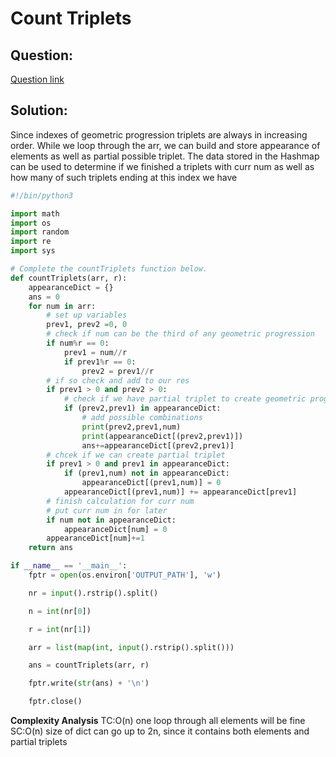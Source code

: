 # Count Triplets



## Question:

[Question link](https://www.hackerrank.com/challenges/count-triplets-1/problem?h_l=interview&isFullScreen=true&playlist_slugs%5B%5D%5B%5D%5B%5D%5B%5D=interview-preparation-kit&playlist_slugs%5B%5D%5B%5D%5B%5D%5B%5D=dictionaries-hashmaps)

  
  

## Solution:
Since indexes of geometric progression triplets are always in increasing order. While we loop through the arr, we can build and store appearance of elements as well as partial possible triplet. The data stored in the Hashmap can be used to determine if we finished a triplets with curr num as well as how many of such triplets ending at this index we have

```python
#!/bin/python3

import math
import os
import random
import re
import sys

# Complete the countTriplets function below.
def countTriplets(arr, r):
    appearanceDict = {}
    ans = 0
    for num in arr:
        # set up variables
        prev1, prev2 =0, 0
        # check if num can be the third of any geometric progression
        if num%r == 0:
            prev1 = num//r
            if prev1%r == 0:
                prev2 = prev1//r
        # if so check and add to our res
        if prev1 > 0 and prev2 > 0:
            # check if we have partial triplet to create geometric progression
            if (prev2,prev1) in appearanceDict:
                # add possible combinations
                print(prev2,prev1,num)
                print(appearanceDict[(prev2,prev1)])
                ans+=appearanceDict[(prev2,prev1)]
        # chcek if we can create partial triplet
        if prev1 > 0 and prev1 in appearanceDict:
            if (prev1,num) not in appearanceDict:
                appearanceDict[(prev1,num)] = 0
            appearanceDict[(prev1,num)] += appearanceDict[prev1]
        # finish calculation for curr num
        # put curr num in for later
        if num not in appearanceDict:
            appearanceDict[num] = 0
        appearanceDict[num]+=1
    return ans

if __name__ == '__main__':
    fptr = open(os.environ['OUTPUT_PATH'], 'w')

    nr = input().rstrip().split()

    n = int(nr[0])

    r = int(nr[1])

    arr = list(map(int, input().rstrip().split()))

    ans = countTriplets(arr, r)

    fptr.write(str(ans) + '\n')

    fptr.close()

```
**Complexity Analysis**
TC:O(n) one loop through all elements will be fine
SC:O(n) size of dict can go up to 2n, since it contains both elements and partial triplets